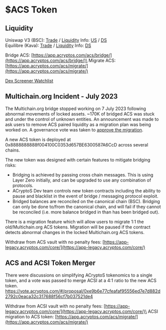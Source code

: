# $ACS Token

## Liquidity

Uniswap V3 (BSC): [Trade](https://app.1inch.io/#/56/advanced/swap/BNB/0x8888888888f004100C0353d657BE6300587A6CcD) / [Liquidity](https://app.uniswap.org/add/0x8888888888f004100C0353d657BE6300587A6CcD/ETH/10000?chain=bnb) Info: [US](https://app.uniswap.org/explore/pools/bnb/0x86D708404d0DB1D97843E66D4Ed6B86d11bE705B) / [DS](https://dexscreener.com/bsc/0x86D708404d0DB1D97843E66D4Ed6B86d11bE705B)\
Equilibre (Kava): [Trade](https://equilibrefinance.com/swap) / [Liquidity](https://app.acryptos.com/vaults/2222/0x05Aa420a97449c0C54B369BAfaA9Ca43a77004eD/) Info: [DS](https://dexscreener.com/kava/0x395e6e5f3df5120fda26be1849d4388cc2500435)

Bridge ACS: [https://app.acryptos.com/acs/bridge/](https://app.acryptos.com/acs/bridge/)\
Migrate ACS: [https://app.acryptos.com/acs/migrate/](https://app.acryptos.com/acs/migrate/)

[Dex Screener Watchlist](https://dexscreener.com/watchlist/9qDR83Yk0EjRCCPE26sH)

## Multichain.org Incident - July 2023

The Multichain.org bridge stopped working on 7 July 2023 following abnormal movements of locked assets. \~170K of bridged ACS was stuck and under the control of unknown entities. An announcement was made to ask users to remove ACS paired liquidity as a migration plan was being worked on. A governance vote was taken to [approve the migration](https://vote.acryptos.com/#/proposal/0x16b1bcf3b151f9de38b151616f5d83bfdc2415a677cd5953ec1be2d0343009e1).

A new ACS token is deployed at 0x8888888888f004100C0353d657BE6300587A6CcD across several chains.

The new token was designed with certain features to mitigate bridging risks:

* Bridging is achieved by passing cross chain messages. This is using Layer Zero initially, and can be upgraded to use any combination of protocols.
* ACryptoS Dev team controls new token contracts including the ability to pause and blacklist in the event of bridge / messaging protocol exploit.
* Bridged balances are reconciled on the canonical chain (BSC). Bridging can only be done to/from the canonical chain, and will fail if they cannot be reconciled (i.e. more balance bridged in than has been bridged out).

There is a migration feature which will allow users to migrate 1:1 the old/Multichain.org ACS tokens. Migration will be paused if the contract detects abnormal changes in the locked Multichain.org ACS tokens.

Withdraw from ACS vault with no penalty fees: [https://app-legacy.acryptos.com/core/](https://app-legacy.acryptos.com/core/)

## ACS and ACSI Token Merger

There were discussions on simplifying ACryptoS tokenomics to a single token, and a vote was passed to merge ACSI at a 4:1 ratio to the new ACS token.
https://vote.acryptos.com/#/proposal/0xe9b6e77cfeafaf95556ed7e7d882d2792c0eaca32c317688f56cf7b037521de4

Withdraw from ACSI vault with no penalty fees: [https://app-legacy.acryptos.com/core/](https://app-legacy.acryptos.com/core/)\
ACSI migration to ACS token: [https://app.acryptos.com/acs/migrate/](https://app.acryptos.com/acs/migrate/)

